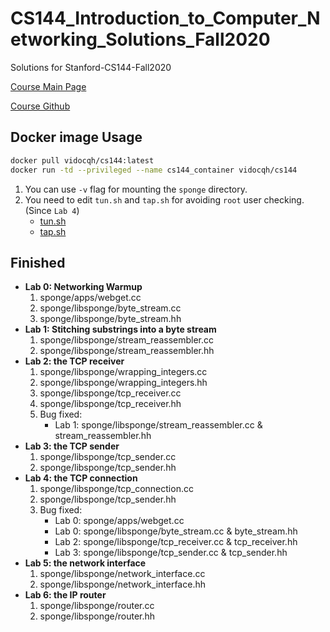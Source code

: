 # CS144_Introduction_to_Computer_Networking_Solutions_Fall2020
Solutions for Stanford-CS144-Fall2020

[Course Main Page](https://cs144.github.io)

[Course Github](https://github.com/cs144/sponge)

## Docker image Usage
```bash
docker pull vidocqh/cs144:latest
docker run -td --privileged --name cs144_container vidocqh/cs144
```
1. You can use `-v` flag for mounting the `sponge` directory.
2. You need to edit `tun.sh` and `tap.sh` for avoiding `root` user checking. (Since `Lab 4`)
    + [tun.sh](https://github.com/VidocqH/CS144_Introduction_to_Computer_Networking/blob/main/sponge/tun.sh)
    + [tap.sh](https://github.com/VidocqH/CS144_Introduction_to_Computer_Networking/blob/main/sponge/tap.sh)

## Finished
+ **Lab 0: Networking Warmup**
    1. sponge/apps/webget.cc
    2. sponge/libsponge/byte_stream.cc
    3. sponge/libsponge/byte_stream.hh
+ **Lab 1: Stitching substrings into a byte stream**
    1. sponge/libsponge/stream_reassembler.cc
    2. sponge/libsponge/stream_reassembler.hh
+ **Lab 2: the TCP receiver**
    1. sponge/libsponge/wrapping_integers.cc
    2. sponge/libsponge/wrapping_integers.hh
    3. sponge/libsponge/tcp_receiver.cc
    4. sponge/libsponge/tcp_receiver.hh
    5. Bug fixed:
        - Lab 1: sponge/libsponge/stream_reassembler.cc & stream_reassembler.hh
+ **Lab 3: the TCP sender**
    1. sponge/libsponge/tcp_sender.cc
    2. sponge/libsponge/tcp_sender.hh
+ **Lab 4: the TCP connection**
    1. sponge/libsponge/tcp_connection.cc
    2. sponge/libsponge/tcp_sender.hh
    3. Bug fixed:
        - Lab 0: sponge/apps/webget.cc
        - Lab 0: sponge/libsponge/byte_stream.cc & byte_stream.hh
        - Lab 2: sponge/libsponge/tcp_receiver.cc & tcp_receiver.hh
        - Lab 3: sponge/libsponge/tcp_sender.cc & tcp_sender.hh
+ **Lab 5: the network interface**
    1. sponge/libsponge/network_interface.cc
    2. sponge/libsponge/network_interface.hh
+ **Lab 6: the IP router**
    1. sponge/libsponge/router.cc
    2. sponge/libsponge/router.hh
